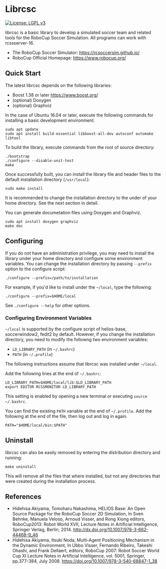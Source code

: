 
# Librcsc 

[![License: LGPL v3](https://img.shields.io/badge/License-LGPL_v3-blue.svg)](https://www.gnu.org/licenses/lgpl-3.0)

librcsc is a basic library to develop a simulated soccer team and related tools for the RoboCup Soccer Simulation.
All programs can work with rcssserver-16.

- The RoboCup Soccer Simulator: https://rcsoccersim.github.io/
- RoboCup Official Homepage: https://www.robocup.org/

## Quick Start

The latest librcsc depends on the following libraries:
 - Boost 1.38 or later https://www.boost.org/
 - (optional) Doxygen
 - (optional) Graphviz

In the case of Ubuntu 16.04 or later, execute the following commands for installing a basic development environment:
```
sudo apt update
sudo apt install build-essential libboost-all-dev autoconf automake libtool
```

To build the library, execute commands from the root of source directory:
```
./bootstrap
./configure --disable-unit-test
make
```

Once successfully built, you can install the library file and header files to the default installation directory (``/usr/local``): 
```
sudo make install
```
It is recommended to change the installation directory to the under of your home directory.
See the next section in detail.

You can generate documetation files using Doxygen and Graphviz.
```
sudo apt install doxygen graphviz
make doc
```


## Configuring

If you do not have an administration privilege, you may need to install the library under your home directory and configure some environment variables.
You can change the installation directory by passing ``--prefix`` option to the configure script:
```
./configure --prefix=/path/to/installation
```
For example, if you'd like to install under the ``~/local``, type the following:
```
./configure --prefix=$HOME/local
```

See `./configure --help` for other options.


### Configuring Environment Variables

``~/local`` is supported by the configure script of helios-base, soccerwindow2, fedit2 by default.
However, if you change the installation directory, you need to modify the followng two environment variables:

- ``LD_LIBRARY_PATH`` (in ``~/.bashrc``)
- ``PATH`` (in ``~/.profile``)

The following instructions assume that librcsc was installed under ``~/local``.

Add the following lines at the end of ``~/.bashrc``:
```
LD_LIBRARY_PATH=$HOME/local/lib:$LD_LIBRARY_PATH
export EDITOR RCSSMONITOR LD_LIBRARY_PATH
```
This setting is enabled by opening a new terminal or executing ``source ~/.bashrc``.

You can find the existing ``PATH`` variable at the end of ``~/.profile``.
Add the following at the end of the file, then log out and log in again.
```
PATH="$HOME/local/bin:$PATH"
```

## Uninstall

librcsc can also be easily removed by entering the distribution directory and running:
```
make uninstall
```
This will remove all the files that where installed, but not any directories that were created during the installation process.


## References

- Hidehisa Akiyama, Tomoharu Nakashima, HELIOS Base: An Open Source Package for the RoboCup Soccer 2D Simulation, In Sven Behnke, Manuela Veloso, Arnoud Visser, and Rong Xiong editors, RoboCup2013: Robot World XVII, Lecture Notes in Artificial Intelligence, Springer Verlag, Berlin, 2014. http://dx.doi.org/10.1007/978-3-662-44468-9_46
- Hidehisa Akiyama, Itsuki Noda, Multi-Agent Positioning Mechanism in the Dynamic Environment, In Ubbo Visser, Fernando Ribeiro, Takeshi Ohashi, and Frank Dellaert, editors, RoboCup 2007: Robot Soccer World Cup XI Lecture Notes in Artificial Intelligence, vol. 5001, Springer, pp.377-384, July 2008. https://doi.org/10.1007/978-3-540-68847-1_38

